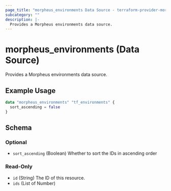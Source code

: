 ```yaml
---
page_title: "morpheus_environments Data Source - terraform-provider-morpheus"
subcategory: ""
description: |-
  Provides a Morpheus environments data source.
---
```


# morpheus_environments (Data Source)

Provides a Morpheus environments data source.

## Example Usage

```terraform
data "morpheus_environments" "tf_environments" {
  sort_ascending = false
}
```

<!-- schema generated by tfplugindocs -->
## Schema

### Optional

- `sort_ascending` (Boolean) Whether to sort the IDs in ascending order

### Read-Only

- `id` (String) The ID of this resource.
- `ids` (List of Number)